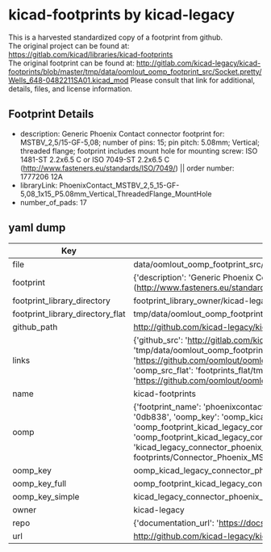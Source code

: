 # kicad-footprints by kicad-legacy  
This is a harvested standardized copy of a footprint from github.  
The original project can be found at:  
https://gitlab.com/kicad/libraries/kicad-footprints  
The original footprint can be found at:
http://gitlab.com/kicad-legacy/kicad-footprints/blob/master/tmp/data/oomlout_oomp_footprint_src/Socket.pretty/Wells_648-0482211SA01.kicad_mod
Please consult that link for additional, details, files, and license information.  
## Footprint Details
* description: Generic Phoenix Contact connector footprint for: MSTBV_2,5/15-GF-5,08; number of pins: 15; pin pitch: 5.08mm; Vertical; threaded flange; footprint includes mount hole for mounting screw: ISO 1481-ST 2.2x6.5 C or ISO 7049-ST 2.2x6.5 C (http://www.fasteners.eu/standards/ISO/7049/) || order number: 1777206 12A  
* libraryLink: PhoenixContact_MSTBV_2,5_15-GF-5,08_1x15_P5.08mm_Vertical_ThreadedFlange_MountHole  
* number_of_pads: 17  
## yaml dump  
| Key | Value |  
| --- | --- |  
| file | data/oomlout_oomp_footprint_src/kicad-footprints/Connector_Phoenix_MSTB.pretty/PhoenixContact_MSTBV_2,5_15-GF-5,08_1x15_P5.08mm_Vertical_ThreadedFlange_MountHole.kicad_mod |  
| footprint | {'description': 'Generic Phoenix Contact connector footprint for: MSTBV_2,5/15-GF-5,08; number of pins: 15; pin pitch: 5.08mm; Vertical; threaded flange; footprint includes mount hole for mounting screw: ISO 1481-ST 2.2x6.5 C or ISO 7049-ST 2.2x6.5 C (http://www.fasteners.eu/standards/ISO/7049/) || order number: 1777206 12A', 'libraryLink': 'PhoenixContact_MSTBV_2,5_15-GF-5,08_1x15_P5.08mm_Vertical_ThreadedFlange_MountHole', 'number_of_pads': 17} |  
| footprint_library_directory | footprint_library_owner/kicad-legacy_kicad-footprints |  
| footprint_library_directory_flat | tmp/data/oomlout_oomp_footprint_src/footprints_flat/kicad_legacy_connector_phoenix_mstb_phoenixcontact_mstbv_2,5_15_gf_5,08_1x15_p5_08mm_vertical_threadedflange_mounthole/working |  
| github_path | http://github.com/kicad-legacy/kicad-footprints/blob/master/tmp/data/oomlout_oomp_footprint_src/Connector_Phoenix_MSTB.pretty/PhoenixContact_MSTBV_2,5_15-GF-5,08_1x15_P5.08mm_Vertical_ThreadedFlange_MountHole.kicad_mod |  
| links | {'github_src': 'http://gitlab.com/kicad-legacy/kicad-footprints/blob/master/tmp/data/oomlout_oomp_footprint_src/Socket.pretty/Wells_648-0482211SA01.kicad_mod', 'github_src_repo': 'https://gitlab.com/kicad/libraries/kicad-footprints', 'oomp_bot': 'tmp/data/oomlout_oomp_footprint_src/footprints/kicad_legacy_connector_phoenix_mstb_phoenixcontact_mstbv_2,5_15_gf_5,08_1x15_p5_08mm_vertical_threadedflange_mounthole/working', 'oomp_bot_github': 'https://github.com/oomlout/oomlout_oomp_footprint_bot/tree/main/tmp/data/oomlout_oomp_footprint_src/footprints/kicad_legacy_connector_phoenix_mstb_phoenixcontact_mstbv_2,5_15_gf_5,08_1x15_p5_08mm_vertical_threadedflange_mounthole/working', 'oomp_src_flat': 'footprints_flat/tmp/data/oomlout_oomp_footprint_src/footprints_flat/kicad_legacy_connector_phoenix_mstb_phoenixcontact_mstbv_2,5_15_gf_5,08_1x15_p5_08mm_vertical_threadedflange_mounthole/working', 'oomp_src_flat_github': 'https://github.com/oomlout/oomlout_oomp_footprint_src/tree/main/tmp/data/oomlout_oomp_footprint_src/footprints_flat/kicad_legacy_connector_phoenix_mstb_phoenixcontact_mstbv_2,5_15_gf_5,08_1x15_p5_08mm_vertical_threadedflange_mounthole/working'} |  
| name | kicad-footprints |  
| oomp | {'footprint_name': 'phoenixcontact_mstbv_2,5_15_gf_5,08_1x15_p5_08mm_vertical_threadedflange_mounthole', 'library_name': 'connector_phoenix_mstb', 'md5': '0db838a286b8315d244ccf228e83cc09', 'md5_10': '0db838a286', 'md5_5': '0db83', 'md5_6': '0db838', 'oomp_key': 'oomp_kicad_legacy_connector_phoenix_mstb_phoenixcontact_mstbv_2,5_15_gf_5,08_1x15_p5_08mm_vertical_threadedflange_mounthole', 'oomp_key_extra': 'oomp_footprint_kicad_legacy_connector_phoenix_mstb_phoenixcontact_mstbv_2,5_15_gf_5,08_1x15_p5_08mm_vertical_threadedflange_mounthole', 'oomp_key_full': 'oomp_footprint_kicad_legacy_connector_phoenix_mstb_phoenixcontact_mstbv_2,5_15_gf_5,08_1x15_p5_08mm_vertical_threadedflange_mounthole_0db838', 'oomp_key_simple': 'kicad_legacy_connector_phoenix_mstb_phoenixcontact_mstbv_2,5_15_gf_5,08_1x15_p5_08mm_vertical_threadedflange_mounthole', 'original_filename': 'data/oomlout_oomp_footprint_src/kicad-footprints/Connector_Phoenix_MSTB.pretty/PhoenixContact_MSTBV_2,5_15-GF-5,08_1x15_P5.08mm_Vertical_ThreadedFlange_MountHole.kicad_mod', 'owner_name': 'kicad_legacy'} |  
| oomp_key | oomp_kicad_legacy_connector_phoenix_mstb_phoenixcontact_mstbv_2,5_15_gf_5,08_1x15_p5_08mm_vertical_threadedflange_mounthole |  
| oomp_key_full | oomp_footprint_kicad_legacy_connector_phoenix_mstb_phoenixcontact_mstbv_2,5_15_gf_5,08_1x15_p5_08mm_vertical_threadedflange_mounthole |  
| oomp_key_simple | kicad_legacy_connector_phoenix_mstb_phoenixcontact_mstbv_2,5_15_gf_5,08_1x15_p5_08mm_vertical_threadedflange_mounthole |  
| owner | kicad-legacy |  
| repo | {'documentation_url': 'https://docs.github.com/rest/repos/repos#get-a-repository', 'message': 'Not Found'} |  
| url | http://github.com/kicad-legacy/kicad-footprints |  

